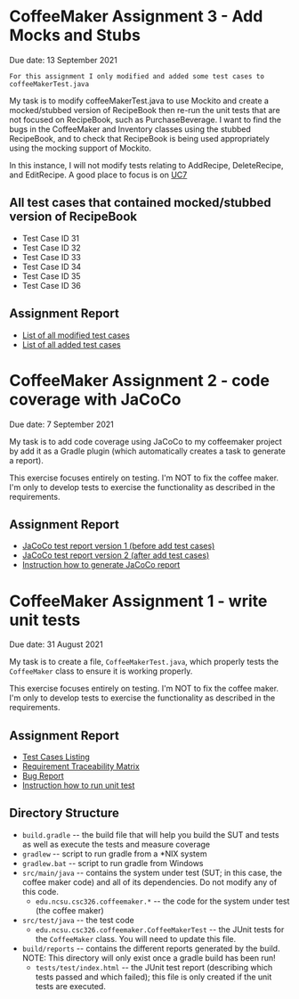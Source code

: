 CoffeeMaker Assignment 3 - Add Mocks and Stubs 
=================================

Due date: 13 September 2021

```
For this assignment I only modified and added some test cases to coffeeMakerTest.java
```

My task is to modify coffeeMakerTest.java to use Mockito and create a mocked/stubbed version of RecipeBook then re-run the unit tests that are not focused on RecipeBook, such as PurchaseBeverage.  I want to find the bugs in the CoffeeMaker and Inventory classes using the stubbed RecipeBook, and to check that RecipeBook is being used appropriately using the mocking support of Mockito.

In this instance, I will not modify tests relating to AddRecipe, DeleteRecipe, and EditRecipe. A good place to focus is on [UC7](../../wiki/UC7:%20PurchaseBeverage)

## All test cases that contained mocked/stubbed version of RecipeBook

* Test Case ID 31
* Test Case ID 32
* Test Case ID 33
* Test Case ID 34
* Test Case ID 35
* Test Case ID 36

## Assignment Report
* [List of all modified test cases]()
* [List of all added test cases]()

CoffeeMaker Assignment 2 - code coverage with JaCoCo
=================================

Due date: 7 September 2021

My task is to add code coverage using JaCoCo to my coffeemaker project by add it as a Gradle plugin (which automatically creates a task to generate a report).

This exercise focuses entirely on testing.  I'm NOT to fix the coffee maker.  I'm only to develop tests to exercise the functionality as described in the requirements.

## Assignment Report

* [JaCoCo test report version 1 (before add test cases)](../../wiki/Before%20add%20test%20cases)
* [JaCoCo test report version 2 (after add test cases)](../../wiki/After%20add%20test%20cases)
* [Instruction how to generate JaCoCo report](../../wiki/How%20to%20generate%20JaCoCo%20report)

CoffeeMaker Assignment 1 - write unit tests
=================================

Due date: 31 August 2021

My task is to create a file, `CoffeeMakerTest.java`, which properly tests the `CoffeeMaker` class to ensure it is working properly. 

This exercise focuses entirely on testing.  I'm NOT to fix the coffee maker.  I'm only to develop tests to exercise the functionality as described in the requirements.

## Assignment Report
* [Test Cases Listing](../../wiki/Test%20Case)
* [Requirement Traceability Matrix](../../wiki/Requirement%20Traceability%20Matrix)
* [Bug Report](../../wiki/Bug%20Report)
* [Instruction how to run unit test](../../wiki/Instruction%20how%20to%20run%20tests)


## Directory Structure
 * `build.gradle` -- the build file that will help you build the SUT and tests as well as execute the tests and measure coverage
 * `gradlew` -- script to run gradle from a *NIX system
 * `gradlew.bat` -- script to run gradle from Windows
 * `src/main/java` -- contains the system under test (SUT; in this case, the coffee maker code) and all of its dependencies.  Do not modify any of this code.
   - `edu.ncsu.csc326.coffeemaker.*` -- the code for the system under test (the coffee maker)
 * `src/test/java` -- the test code
   - `edu.ncsu.csc326.coffeemaker.CoffeeMakerTest` -- the JUnit tests for the `CoffeeMaker` class.  You will need to update this file.
 * `build/reports` -- contains the different reports generated by the build.  NOTE: This directory will only exist once a gradle build has been run!
   - `tests/test/index.html` -- the JUnit test report (describing which tests passed and which failed); this file is only created if the unit tests are executed.

